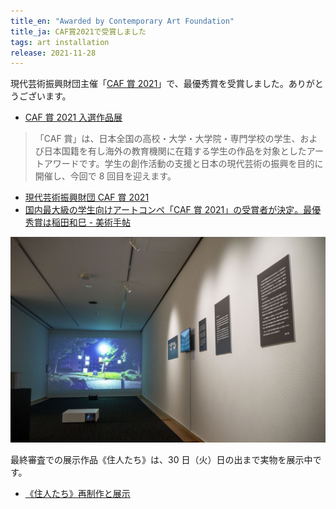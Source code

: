 ```yaml
---
title_en: "Awarded by Contemporary Art Foundation"
title_ja: CAF賞2021で受賞しました
tags: art installation
release: 2021-11-28
---
```


現代芸術振興財団主催「[CAF 賞 2021](https://gendai-art.org/caf_single/caf2021/)」で、最優秀賞を受賞しました。ありがとうございます。

- [CAF 賞 2021 入選作品展](/pages/events/caf21.md)

> 「CAF 賞」は、日本全国の高校・大学・大学院・専門学校の学生、および日本国籍を有し海外の教育機関に在籍する学生の作品を対象としたアートアワードです。学生の創作活動の支援と日本の現代芸術の振興を目的に開催し、今回で 8 回目を迎えます。

- [現代芸術振興財団 CAF 賞 2021](https://gendai-art.org/caf_single/caf2021/)
- [国内最大級の学生向けアートコンペ「CAF 賞 2021」の受賞者が決定。最優秀賞は稲田和巳 - 美術手帖](https://bijutsutecho.com/magazine/news/promotion/24852)

[![](/assets/events/caf21/caf21_0.jpg)](https://www.youtube.com/watch?v=qQykSf7AoBA)

最終審査での展示作品《住人たち》は、30 日（火）日の出まで実物を展示中です。

- [《住人たち》再制作と展示](/pages/events/residents21.md)
